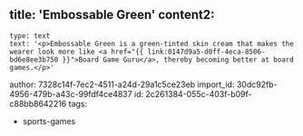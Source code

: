 title: 'Embossable Green'
content2:
  -
    type: text
    text: '<p>Embossable Green is a green-tinted skin cream that makes the wearer look more like <a href="{{ link:0147d9a5-d0ff-4eca-8506-bd6e8ee3b750 }}">Board Game Guru</a>, thereby becoming better at board games.</p>'
author: 7328c14f-7ec2-4511-a24d-29a1c5ce23eb
import_id: 30dc92fb-4956-479b-a43c-99fdf4ce4837
id: 2c261384-055c-403f-b09f-c88bb8642216
tags:
  - sports-games

